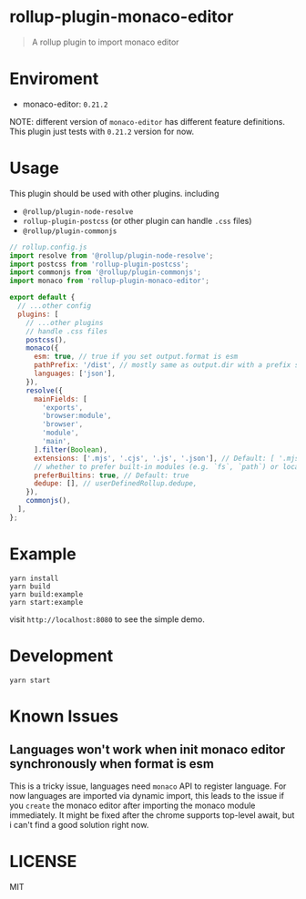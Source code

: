 # rollup-plugin-monaco-editor

> A rollup plugin to import monaco editor

# Enviroment

- monaco-editor: `0.21.2`

NOTE: different version of `monaco-editor` has different feature definitions. This plugin just tests with `0.21.2` version for now.

# Usage

This plugin should be used with other plugins. including

- `@rollup/plugin-node-resolve`
- `rollup-plugin-postcss` (or other plugin can handle `.css` files)
- `@rollup/plugin-commonjs`

```javascript
// rollup.config.js
import resolve from '@rollup/plugin-node-resolve';
import postcss from 'rollup-plugin-postcss';
import commonjs from '@rollup/plugin-commonjs';
import monaco from 'rollup-plugin-monaco-editor';

export default {
  // ...other config
  plugins: [
    // ...other plugins
    // handle .css files
    postcss(),
    monaco({
      esm: true, // true if you set output.format is esm
      pathPrefix: '/dist', // mostly same as output.dir with a prefix slash
      languages: ['json'],
    }),
    resolve({
      mainFields: [
        'exports',
        'browser:module',
        'browser',
        'module',
        'main',
      ].filter(Boolean),
      extensions: ['.mjs', '.cjs', '.js', '.json'], // Default: [ '.mjs', '.js', '.json', '.node' ]
      // whether to prefer built-in modules (e.g. `fs`, `path`) or local ones with the same names
      preferBuiltins: true, // Default: true
      dedupe: [], // userDefinedRollup.dedupe,
    }),
    commonjs(),
  ],
};
```

# Example

```
yarn install
yarn build
yarn build:example
yarn start:example
```

visit `http://localhost:8080` to see the simple demo.

# Development

```
yarn start
```

# Known Issues

## Languages won't work when init monaco editor synchronously when format is esm

This is a tricky issue, languages need `monaco` API to register language. For now languages are imported via dynamic import, this leads to the issue if you `create` the monaco editor after importing the monaco module immediately. It might be fixed after the chrome supports top-level await, but i can't find a good solution right now.

# LICENSE

MIT
